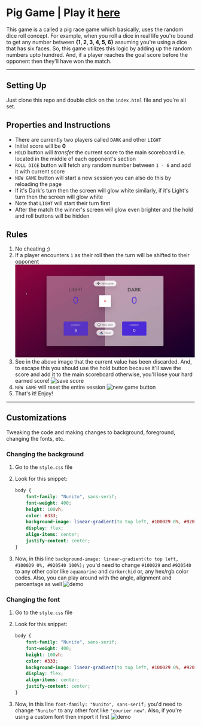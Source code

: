 # Pig Game | Play it [here](https://confusedrobo.github.io/zodiac-libra-pig-race/)

This game is a called a pig race game which basically, uses the random dice roll concept.
For example, when you roll a dice in real life you're bound to get any number between **{1, 2, 3, 4, 5, 6}** assuming you're using a dice that has six faces.
So, this game utilizes this logic by adding up the random numbers upto hundred. And, if a player reaches the goal score before the opponent then they'll have won the match.

---

## Setting Up

Just clone this repo and double click on the `index.html` file and you're all set.

## Properties and Instructions

-   There are currently two players called `DARK` and other `LIGHT`
-   Initial score will be **0**
-   `HOLD` button will _transfer_ the current score to the main scoreboard i.e. located in the middle of each opponent's section
-   `ROLL DICE` button will fetch any random number between `1 - 6` and add it with current score
-   `NEW GAME` button will start a new session you can also do this by reloading the page
-   If it's Dark's turn then the screen will glow white similarly, if it's Light's turn then the screen will glow white
-   Note that `LIGHT` will start their turn first
-   After the match the winner's screen will glow even brighter and the hold and roll buttons will be hidden

## Rules

1.  No cheating ;)
2.  If a player encounters `1` as their roll then the turn will be shifted to their opponent
    <img src="./readme-assets/FqILv5T.gif" alt="focus shift" />
3.  See in the above image that the current value has been discarded. And, to escape this you should use the hold button because it'll save the score and add it to the main scoreboard otherwise, you'll lose your hard earned score!
    <img src="./readme-assets/ibGku2B.gif" alt="save score" />
4.  `NEW GAME` will reset the entire session
    <img src="./readme-assets/fSXmTM2.gif" alt="new game button" />
5.  That's it! Enjoy!

---

## Customizations

Tweaking the code and making changes to background, foreground, changing the fonts, etc.

### Changing the background

1.  Go to the `style.css` file
2.  Look for this snippet:

    ```css
    body {
    	font-family: "Nunito", sans-serif;
    	font-weight: 400;
    	height: 100vh;
    	color: #333;
    	background-image: linear-gradient(to top left, #100029 0%, #920540 100%);
    	display: flex;
    	align-items: center;
    	justify-content: center;
    }
    ```

3.  Now, in this line `background-image: linear-gradient(to top left, #100029 0%, #920540 100%);` you'd need to change `#100029` and `#920540` to any other color like `aquamarine` and `darkorchid` or, any hex/rgb color codes. Also, you can play around with the angle, alignment and percentage as well
    <img src="./readme-assets/tSDVgzI.gif" alt="demo" />

### Changing the font

1.  Go to the `style.css` file
2.  Look for this snippet:

    ```css
    body {
    	font-family: "Nunito", sans-serif;
    	font-weight: 400;
    	height: 100vh;
    	color: #333;
    	background-image: linear-gradient(to top left, #100029 0%, #920540 100%);
    	display: flex;
    	align-items: center;
    	justify-content: center;
    }
    ```

3.  Now, in this line `font-family: "Nunito", sans-serif;` you'd need to change `"Nunito"` to any other font like `"courier new"`. Also, if you're using a custom font then import it first
    <img src="./readme-assets/ent18jr.gif" alt="demo" />
